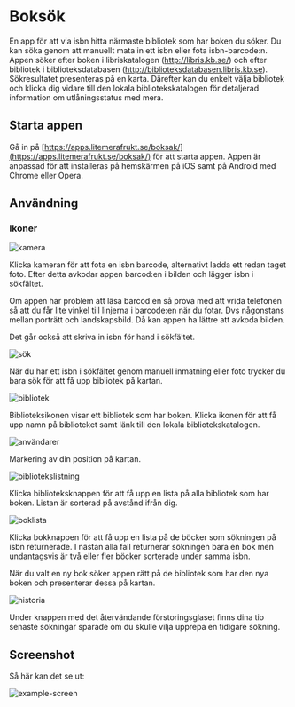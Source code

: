 # Boksök
En app för att via isbn hitta närmaste bibliotek som har boken du söker. Du kan söka genom att manuellt mata in ett isbn eller fota isbn-barcode:n. Appen söker efter boken i libriskatalogen (http://libris.kb.se/) och efter bibliotek i biblioteksdatabasen (http://biblioteksdatabasen.libris.kb.se). Sökresultatet presenteras på en karta. Därefter kan du enkelt välja bibliotek och klicka dig vidare till den lokala bibliotekskatalogen för detaljerad information om utlåningsstatus med mera.

## Starta appen
Gå in på [https://apps.litemerafrukt.se/boksak/](https://apps.litemerafrukt.se/boksak/) för att starta appen. Appen är anpassad för att installeras på hemskärmen på iOS samt på Android med Chrome eller Opera.

## Användning

### Ikoner
![kamera](https://apps.litemerafrukt.se/boksak/readme-img/kamera.jpg)

Klicka kameran för att fota en isbn barcode, alternativt ladda ett redan taget foto. Efter detta avkodar appen barcod:en i bilden och lägger isbn i sökfältet. 

Om appen har problem att läsa barcod:en så prova med att vrida telefonen så att du får lite vinkel till linjerna i barcode:en när du fotar. Dvs någonstans mellan porträtt och landskapsbild. Då kan appen ha lättre att avkoda bilden.

Det går också att skriva in isbn för hand i sökfältet.

![sök](https://apps.litemerafrukt.se/boksak/readme-img/sok.jpg)

När du har ett isbn i sökfältet genom manuell inmatning eller foto trycker du bara sök för att få upp bibliotek på kartan.

![bibliotek](https://apps.litemerafrukt.se/boksak/readme-img/bib.jpg)

Biblioteksikonen visar ett bibliotek som har boken. Klicka ikonen för att få upp namn på biblioteket samt länk till den lokala bibliotekskatalogen.

![användarer](https://apps.litemerafrukt.se/boksak/readme-img/anvpos.jpg)

Markering av din position på kartan.

![bibliotekslistning](https://apps.litemerafrukt.se/boksak/readme-img/bibl.jpg)

Klicka biblioteksknappen för att få upp en lista på alla bibliotek som har boken. Listan är sorterad på avstånd ifrån dig.

![boklista](https://apps.litemerafrukt.se/boksak/readme-img/bok.jpg)

Klicka bokknappen för att få upp en lista på de böcker som sökningen på isbn returnerade. I nästan alla fall returnerar sökningen bara en bok men undantagsvis är två eller fler böcker sorterade under samma isbn.

När du valt en ny bok söker appen rätt på de bibliotek som har den nya boken och presenterar dessa på kartan.

![historia](https://apps.litemerafrukt.se/boksak/readme-img/historia.jpg)

Under knappen med det återvändande förstoringsglaset finns dina tio senaste sökningar sparade om du skulle vilja upprepa en tidigare sökning.

## Screenshot
Så här kan det se ut:

![example-screen](https://apps.litemerafrukt.se/boksak/readme-img/screen.jpg)


